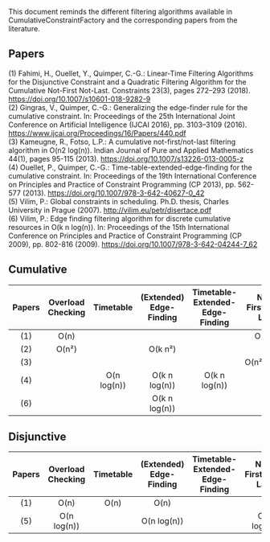This document reminds the different filtering algorithms available in CumulativeConstraintFactory and the corresponding papers from the literature.

## Papers

(1) Fahimi, H., Ouellet, Y., Quimper, C.-G.: Linear-Time Filtering Algorithms for the Disjunctive Constraint and a Quadratic Filtering Algorithm for the Cumulative Not-First Not-Last. Constraints 23(3), pages 272–293 (2018). https://doi.org/10.1007/s10601-018-9282-9  
(2) Gingras, V., Quimper, C.-G.: Generalizing the edge-finder rule for the cumulative constraint. In: Proceedings of the 25th International Joint Conference on Artificial Intelligence (IJCAI 2016), pp. 3103–3109 (2016). https://www.ijcai.org/Proceedings/16/Papers/440.pdf  
(3) Kameugne, R., Fotso, L.P.: A cumulative not-first/not-last filtering algorithm in O(n2 log(n)). Indian Journal of Pure and Applied Mathematics 44(1), pages 95-115 (2013). https://doi.org/10.1007/s13226-013-0005-z  
(4) Ouellet, P., Quimper, C.-G.: Time-table-extended-edge-finding for the cumulative constraint. In: Proceedings of the 19th International Conference on Principles and Practice of Constraint Programming (CP 2013), pp. 562-577 (2013). https://doi.org/10.1007/978-3-642-40627-0_42  
(5) Vilim, P.: Global constraints in scheduling. Ph.D. thesis, Charles University in Prague (2007). http://vilim.eu/petr/disertace.pdf  
(6) Vilim, P.: Edge finding filtering algorithm for discrete cumulative resources in O(k n log(n)). In: Proceedings of the 15th International Conference on Principles and Practice of Constraint Programming (CP 2009), pp. 802-816 (2009). https://doi.org/10.1007/978-3-642-04244-7_62  

## Cumulative

| Papers | Overload Checking |  Timetable  | (Extended) Edge-Finding | Timetable-Extended-Edge-Finding | Not-First/Not-Last | Energetic Reasoning |
|:------:|:-----------------:|:-----------:|:-----------------------:|:-------------------------------:|:------------------:|:-------------------:|
|   (1)  |        O(n)       |             |                         |                                 |       O(n²))       |                     |
|   (2)  |        O(n²)      |             |         O(k n²)         |                                 |                    |                     |
|   (3)  |                   |             |                         |                                 |     O(n²log(n))    |                     |
|   (4)  |                   | O(n log(n)) |      O(k n log(n))      |          O(k n log(n))          |                    |                     |
|   (6)  |                   |             |      O(k n log(n))      |                                 |                    |                     |


## Disjunctive

| Papers | Overload Checking |  Timetable  | (Extended) Edge-Finding | Timetable-Extended-Edge-Finding | Not-First/Not-Last | Energetic Reasoning |
|:------:|:-----------------:|:-----------:|:-----------------------:|:-------------------------------:|:------------------:|:-------------------:|
|   (1)  |        O(n)       |     O(n)    |           O(n)          |                                 |                    |                     |
|   (5)  |    O(n log(n))    |             |        O(n log(n))      |                                 |     O(n log(n))    |                     |
